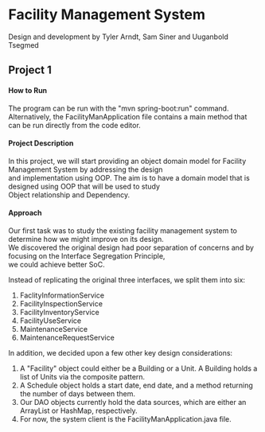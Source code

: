 # Facility Management System

Design and development by Tyler Arndt, Sam Siner and Uuganbold Tsegmed

## Project 1

#### How to Run

The program can be run with the "mvn spring-boot:run" command. Alternatively, the FacilityManApplication file contains a main method that can be run directly from the code editor.

#### Project Description

In this project, we will start providing an object domain model for Facility Management System by addressing the design  
and implementation using OOP. The aim is to have a domain model that is designed using OOP that will be used to study  
Object relationship and Dependency.  

#### Approach

Our first task was to study the existing facility management system to determine how we might improve on its design.  
We discovered the original design had poor separation of concerns and by focusing on the Interface Segregation Principle,  
we could achieve better SoC.

Instead of replicating the original three interfaces, we split them into six:

1. FaclityInformationService
2. FacilityInspectionService
4. FacilityInventoryService
4. FacilityUseService
5. MaintenanceService
6. MaintenanceRequestService

In addition, we decided upon a few other key design considerations:
1. A "Facility" object could either be a Building or a Unit. A Building holds a list of Units via the composite pattern.
2. A Schedule object holds a start date, end date, and a method returning the number of days between them.
3. Our DAO objects currently hold the data sources, which are either an ArrayList or HashMap, respectively.
4. For now, the system client is the FacilityManApplication.java file.



